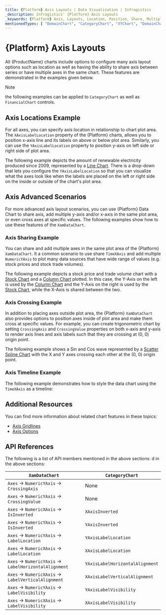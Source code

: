 ```yaml
---
title: {Platform} Axis Layouts | Data Visualization | Infragistics
_description: Infragistics' {Platform} Axis Layouts
_keywords: {Platform} Axis, Layouts, Location, Position, Share, Multiple, Crossing, Infragistics
mentionedTypes: [ "DomainChart", "CategoryChart", "XYChart", "DomainChart", "XamDataChart", "Axis", "AxisLabelSettings", "ScatterSplineSeries", "TimeXAxis" ]
---
```


# {Platform} Axis Layouts

All {ProductName} charts include options to configure many axis layout options such as location as well as having the ability to share axis between series or have multiple axes in the same chart. These features are demonstrated in the examples given below.

> [!Note]
> the following examples can be applied to `CategoryChart` as well as `FinancialChart` controls.

## Axis Locations Example

For all axes, you can specify axis location in relationship to chart plot area. The `XAxisLabelLocation` property of the {Platform} charts, allows you to position x-axis line and its labels on above or below plot area. Similarly, you can use the `YAxisLabelLocation` property to position y-axis on left side or right side of plot area.

The following example depicts the amount of renewable electricity produced since 2009, represented by a [Line Chart](../types/line-chart.md). There is a drop-down that lets you configure the `YAxisLabelLocation` so that you can visualize what the axes look like when the labels are placed on the left or right side on the inside or outside of the chart's plot area.

<code-view style="height: 450px"
           data-demos-base-url="{environment:dvDemosBaseUrl}"
           iframe-src="{environment:dvDemosBaseUrl}/charts/category-chart-axis-locations"
           alt="{Platform} Axis Locations Example"
           github-src="charts/category-chart/axis-locations">
</code-view>

<!-- ## Axis Orientation Example

TODO add info/example of 4 charts with all possible combinations of XAxisInverted and YAxisInverted
e.g. https://www.infragistics.com/help/wpf/datachart-axis-orientation
 -->

## Axis Advanced Scenarios

For more advanced axis layout scenarios, you can use {Platform} Data Chart to share axis, add multiple y-axis and/or x-axis in the same plot area, or even cross axes at specific values. The following examples show how to use these features of the `XamDataChart`.

### Axis Sharing Example

You can share and add multiple axes in the same plot area of the {Platform} `XamDataChart`. It a common scenario to use share `TimeXAxis` and add multiple `NumericYAxis` to plot many data sources that have wide range of values (e.g. stock prices and stock trade volumes).

The following example depicts a stock price and trade volume chart with a [Stock Chart](../types/stock-chart.md) and a [Column Chart](../types/column-chart.md) plotted. In this case, the Y-Axis on the left is used by the [Column Chart](../types/column-chart.md) and the Y-Axis on the right is used by the [Stock Chart](../types/stock-chart.md), while the X-Axis is shared between the two.

<code-view style="height: 450px"
           data-demos-base-url="{environment:dvDemosBaseUrl}"
           iframe-src="{environment:dvDemosBaseUrl}/charts/data-chart-axis-sharing"
           alt="{Platform} Axis Sharing Example"
           github-src="charts/data-chart/axis-sharing">
</code-view>

<div class="divider--half"></div>

### Axis Crossing Example

In addition to placing axes outside plot area, the {Platform} `XamDataChart` also provides options to position axes inside of plot area and make them cross at specific values. For example, you can create trigonometric chart by setting `CrossingAxis` and `CrossingValue` properties on both x-axis and y-axis to render axis lines and axis labels such that they are crossing at (0, 0) origin point.

The following example shows a Sin and Cos wave represented by a [Scatter Spline Chart](../types/scatter-chart.md) with the X and Y axes crossing each other at the (0, 0) origin point.

<code-view style="height: 450px"
           data-demos-base-url="{environment:dvDemosBaseUrl}"
           iframe-src="{environment:dvDemosBaseUrl}/charts/data-chart-axis-crossing"
           alt="{Platform} Axis Crossing Axes Example"
           github-src="charts/data-chart/axis-crossing">
</code-view>

<div class="divider--half"></div>

<!-- Blazor -->
### Axis Timeline Example

The following example demonstrates how to style the data chart using the `TimeXAxis` as a timeline:

<code-view style="height: 500px"
           data-demos-base-url="{environment:dvDemosBaseUrl}"
           iframe-src="{environment:dvDemosBaseUrl}/charts/data-chart-timeline-axis-type"
           alt="{Platform} TimeLine with Callout Layer"
           github-src="charts/data-chart/timeline-axis-type">
</code-view>

<div class="divider--half"></div>
<!-- end: Blazor -->

## Additional Resources

You can find more information about related chart features in these topics:

- [Axis Gridlines](chart-axis-gridlines.md)
- [Axis Options](chart-axis-options.md)


## API References

The following is a list of API members mentioned in the above sections:
d in the above sections:


| `XamDataChart`                                         | `CategoryChart`                 |
| ------------------------------------------------------ | ------------------------------- |
| `Axes` -> `NumericYAxis` -> `CrossingAxis`             | None                            |
| `Axes` -> `NumericYAxis` -> `CrossingValue`            | None                            |
| `Axes` -> `NumericXAxis` -> `IsInverted`               | `XAxisInverted`                 |
| `Axes` -> `NumericYAxis` -> `IsInverted`               | `YAxisInverted`                 |
| `Axes` -> `NumericYAxis` -> `LabelLocation`            | `YAxisLabelLocation`            |
| `Axes` -> `NumericXAxis` -> `LabelLocation`            | `XAxisLabelLocation`            |
| `Axes` -> `NumericYAxis` -> `LabelHorizontalAlignment` | `YAxisLabelHorizontalAlignment` |
| `Axes` -> `NumericXAxis` -> `LabelVerticalAlignment`   | `XAxisLabelVerticalAlignment`   |
| `Axes` -> `NumericYAxis` -> `LabelVisibility`          | `YAxisLabelVisibility`          |
| `Axes` -> `NumericXAxis` -> `LabelVisibility`          | `XAxisLabelVisibility`          |

<!-- TODO correct links in Transformer -->
<!--
| `Axes` -> `NumericYAxis` -> `labelSettings.location`            | `YAxisLabelLocation`            |
| `Axes` -> `NumericXAxis` -> `labelSettings.location`            | `XAxisLabelLocation`            |
| `Axes` -> `NumericYAxis` -> `labelSettings.horizontalAlignment` | `YAxisLabelHorizontalAlignment` |
| `Axes` -> `NumericXAxis` -> `labelSettings.verticalAlignment`   | `XAxisLabelVerticalAlignment`   |
| `Axes` -> `NumericYAxis` -> `labelSettings.visibility`          | `YAxisLabelVisibility`          |
| `Axes` -> `NumericXAxis` -> `labelSettings.visibility`          | `XAxisLabelVisibility`          | -->

